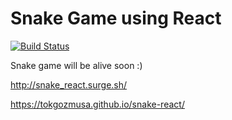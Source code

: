 # Snake Game using React

[![Build Status](https://travis-ci.org/tokgozmusa/snake-react.svg?branch=master)](https://travis-ci.org/tokgozmusa/snake-react)

Snake game will be alive soon :)

http://snake_react.surge.sh/

https://tokgozmusa.github.io/snake-react/
